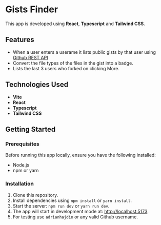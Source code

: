 # Gists Finder

This app is developed using **React**, **Typescript** and **Tailwind CSS**.

## Features

-   When a user enters a userame it lists public gists by that user using [Github REST API](https://docs.github.com/en/rest/gists?apiVersion=2022-11-28)
-   Convert the file types of the files in the gist into a badge.
-   Lists the last 3 users who forked on clicking More.

## Technologies Used

-   **Vite**
-   **React**
-   **Typescript**
-   **Tailwind CSS**

## Getting Started

### Prerequisites

Before running this app locally, ensure you have the following installed:

-   Node.js
-   npm or yarn

### Installation

1. Clone this repository.
2. Install dependencies using `npm install` or `yarn install`.
3. Start the server: `npm run dev` or `yarn run dev`.
4. The app will start in development mode at: [http://localhost:5173](http://localhost:5173).
5. For testing use `adrianhajdin` or any valid Github username.
